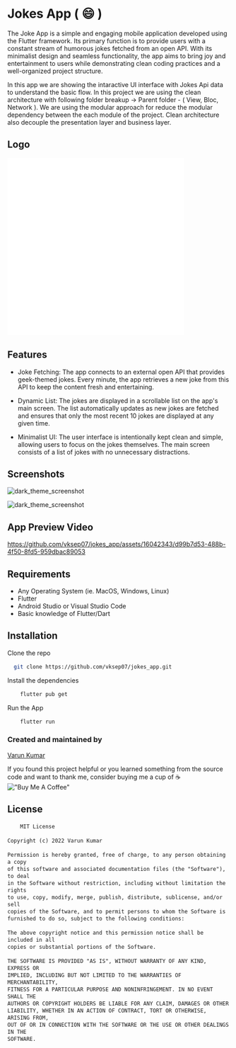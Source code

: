 # Jokes App  ( :smile: )

The Joke App is a simple and engaging mobile application developed using the Flutter framework. Its primary function is to provide users with a constant stream of humorous jokes fetched from an open API. With its minimalist design and seamless functionality, the app aims to bring joy and entertainment to users while demonstrating clean coding practices and a well-organized project structure.

In this app we are showing the intaractive UI interface with Jokes Api data  to understand the basic flow. In this project we are using the clean architecture  with following folder breakup -> Parent folder - ( View, Bloc, Network ). We are using the modular approach for reduce the modular dependency between the each module of the project. Clean architecture also decouple the presentation layer and business layer.


## Logo

<img src="https://github.com/vksep07/jokes_app/blob/main/assets/images/unlimit_jokes_logo.png" alt="drawing" style="width:400px;"/>


## Features

- Joke Fetching: The app connects to an external open API that provides geek-themed jokes. Every minute, the app retrieves a new joke from this API to keep the content fresh and entertaining.

- Dynamic List: The jokes are displayed in a scrollable list on the app's main screen. The list automatically updates as new jokes are fetched and ensures that only the most recent 10 jokes are displayed at any given time.

- Minimalist UI: The user interface is intentionally kept clean and simple, allowing users to focus on the jokes themselves. The main screen consists of a list of jokes with no unnecessary distractions.


## Screenshots

![dark_theme_screenshot](https://github.com/vksep07/jokes_app/assets/16042343/414dd007-b6cd-4990-bcb4-79650461c805)

![dark_theme_screenshot](https://github.com/vksep07/jokes_app/assets/16042343/e981133d-7adb-4d09-8788-88b0123c5f7a)



## App Preview Video


https://github.com/vksep07/jokes_app/assets/16042343/d99b7d53-488b-4f50-8fd5-959dbac89053


## Requirements

- Any Operating System (ie. MacOS, Windows, Linux)
- Flutter
- Android Studio or Visual Studio Code
- Basic knowledge of Flutter/Dart


## Installation

Clone the repo

```bash
  git clone https://github.com/vksep07/jokes_app.git
```

Install the dependencies

```bash
    flutter pub get
```

Run the App

```bash
    flutter run
```
### Created and maintained by 
[Varun Kumar](https://github.com/vksep07)


If you found this project helpful or you learned something from the source code and want to thank me, consider buying me a cup of ☕<br>
!["Buy Me A Coffee"](https://www.buymeacoffee.com/assets/img/custom_images/orange_img.png)
## License

```
    MIT License

Copyright (c) 2022 Varun Kumar

Permission is hereby granted, free of charge, to any person obtaining a copy
of this software and associated documentation files (the "Software"), to deal
in the Software without restriction, including without limitation the rights
to use, copy, modify, merge, publish, distribute, sublicense, and/or sell
copies of the Software, and to permit persons to whom the Software is
furnished to do so, subject to the following conditions:

The above copyright notice and this permission notice shall be included in all
copies or substantial portions of the Software.

THE SOFTWARE IS PROVIDED "AS IS", WITHOUT WARRANTY OF ANY KIND, EXPRESS OR
IMPLIED, INCLUDING BUT NOT LIMITED TO THE WARRANTIES OF MERCHANTABILITY,
FITNESS FOR A PARTICULAR PURPOSE AND NONINFRINGEMENT. IN NO EVENT SHALL THE
AUTHORS OR COPYRIGHT HOLDERS BE LIABLE FOR ANY CLAIM, DAMAGES OR OTHER
LIABILITY, WHETHER IN AN ACTION OF CONTRACT, TORT OR OTHERWISE, ARISING FROM,
OUT OF OR IN CONNECTION WITH THE SOFTWARE OR THE USE OR OTHER DEALINGS IN THE
SOFTWARE.

```
